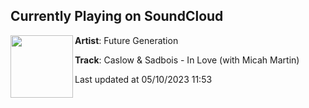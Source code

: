 ## Currently Playing on SoundCloud

[<img align="left" width="100" src="https://i1.sndcdn.com/artworks-fvyw2s85Q2XNyzI9-q6EJHA-t500x500.jpg">](https://soundcloud.com/futuregenerationofficial/caslow-sadbois-in-love-with-micah-martin)

**Artist**: Future Generation 

**Track**: Caslow & Sadbois - In Love (with Micah Martin)

Last updated at 05/10/2023 11:53
